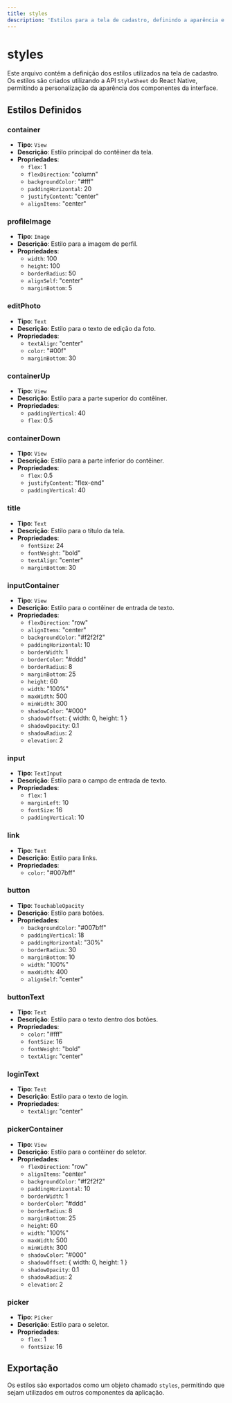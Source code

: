 ```yaml
---
title: styles
description: 'Estilos para a tela de cadastro, definindo a aparência e o layout dos componentes.'
---
```


# styles

Este arquivo contém a definição dos estilos utilizados na tela de cadastro. Os estilos são criados utilizando a API `StyleSheet` do React Native, permitindo a personalização da aparência dos componentes da interface.

## Estilos Definidos

### container
- **Tipo**: `View`
- **Descrição**: Estilo principal do contêiner da tela.
- **Propriedades**:
  - `flex`: 1
  - `flexDirection`: "column"
  - `backgroundColor`: "#fff"
  - `paddingHorizontal`: 20
  - `justifyContent`: "center"
  - `alignItems`: "center"

### profileImage
- **Tipo**: `Image`
- **Descrição**: Estilo para a imagem de perfil.
- **Propriedades**:
  - `width`: 100
  - `height`: 100
  - `borderRadius`: 50
  - `alignSelf`: "center"
  - `marginBottom`: 5

### editPhoto
- **Tipo**: `Text`
- **Descrição**: Estilo para o texto de edição da foto.
- **Propriedades**:
  - `textAlign`: "center"
  - `color`: "#00f"
  - `marginBottom`: 30

### containerUp
- **Tipo**: `View`
- **Descrição**: Estilo para a parte superior do contêiner.
- **Propriedades**:
  - `paddingVertical`: 40
  - `flex`: 0.5

### containerDown
- **Tipo**: `View`
- **Descrição**: Estilo para a parte inferior do contêiner.
- **Propriedades**:
  - `flex`: 0.5
  - `justifyContent`: "flex-end"
  - `paddingVertical`: 40

### title
- **Tipo**: `Text`
- **Descrição**: Estilo para o título da tela.
- **Propriedades**:
  - `fontSize`: 24
  - `fontWeight`: "bold"
  - `textAlign`: "center"
  - `marginBottom`: 30

### inputContainer
- **Tipo**: `View`
- **Descrição**: Estilo para o contêiner de entrada de texto.
- **Propriedades**:
  - `flexDirection`: "row"
  - `alignItems`: "center"
  - `backgroundColor`: "#f2f2f2"
  - `paddingHorizontal`: 10
  - `borderWidth`: 1
  - `borderColor`: "#ddd"
  - `borderRadius`: 8
  - `marginBottom`: 25
  - `height`: 60
  - `width`: "100%"
  - `maxWidth`: 500
  - `minWidth`: 300
  - `shadowColor`: "#000"
  - `shadowOffset`: { width: 0, height: 1 }
  - `shadowOpacity`: 0.1
  - `shadowRadius`: 2
  - `elevation`: 2

### input
- **Tipo**: `TextInput`
- **Descrição**: Estilo para o campo de entrada de texto.
- **Propriedades**:
  - `flex`: 1
  - `marginLeft`: 10
  - `fontSize`: 16
  - `paddingVertical`: 10

### link
- **Tipo**: `Text`
- **Descrição**: Estilo para links.
- **Propriedades**:
  - `color`: "#007bff"

### button
- **Tipo**: `TouchableOpacity`
- **Descrição**: Estilo para botões.
- **Propriedades**:
  - `backgroundColor`: "#007bff"
  - `paddingVertical`: 18
  - `paddingHorizontal`: "30%"
  - `borderRadius`: 30
  - `marginBottom`: 10
  - `width`: "100%"
  - `maxWidth`: 400
  - `alignSelf`: "center"

### buttonText
- **Tipo**: `Text`
- **Descrição**: Estilo para o texto dentro dos botões.
- **Propriedades**:
  - `color`: "#fff"
  - `fontSize`: 16
  - `fontWeight`: "bold"
  - `textAlign`: "center"

### loginText
- **Tipo**: `Text`
- **Descrição**: Estilo para o texto de login.
- **Propriedades**:
  - `textAlign`: "center"

### pickerContainer
- **Tipo**: `View`
- **Descrição**: Estilo para o contêiner do seletor.
- **Propriedades**:
  - `flexDirection`: "row"
  - `alignItems`: "center"
  - `backgroundColor`: "#f2f2f2"
  - `paddingHorizontal`: 10
  - `borderWidth`: 1
  - `borderColor`: "#ddd"
  - `borderRadius`: 8
  - `marginBottom`: 25
  - `height`: 60
  - `width`: "100%"
  - `maxWidth`: 500
  - `minWidth`: 300
  - `shadowColor`: "#000"
  - `shadowOffset`: { width: 0, height: 1 }
  - `shadowOpacity`: 0.1
  - `shadowRadius`: 2
  - `elevation`: 2

### picker
- **Tipo**: `Picker`
- **Descrição**: Estilo para o seletor.
- **Propriedades**:
  - `flex`: 1
  - `fontSize`: 16

## Exportação
Os estilos são exportados como um objeto chamado `styles`, permitindo que sejam utilizados em outros componentes da aplicação.